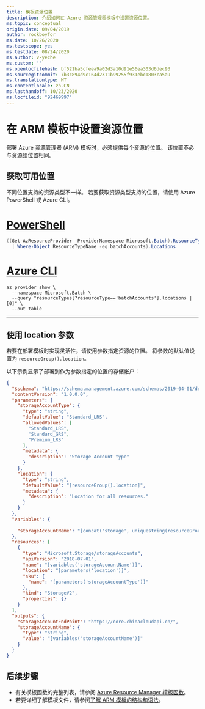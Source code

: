 ```yaml
---
title: 模板资源位置
description: 介绍如何在 Azure 资源管理器模板中设置资源位置。
ms.topic: conceptual
origin.date: 09/04/2019
author: rockboyfor
ms.date: 10/26/2020
ms.testscope: yes
ms.testdate: 08/24/2020
ms.author: v-yeche
ms.custom: ''
ms.openlocfilehash: bf521ba5cfeea9a02d3a10d91e56ea303d6dec93
ms.sourcegitcommit: 7b3c894d9c164d2311b99255f931ebc1803ca5a9
ms.translationtype: HT
ms.contentlocale: zh-CN
ms.lasthandoff: 10/23/2020
ms.locfileid: "92469997"
---
```

<!--Verify successfully-->
# <a name="set-resource-location-in-arm-template"></a>在 ARM 模板中设置资源位置

部署 Azure 资源管理器 (ARM) 模板时，必须提供每个资源的位置。 该位置不必与资源组位置相同。

## <a name="get-available-locations"></a>获取可用位置

不同位置支持的资源类型不一样。 若要获取资源类型支持的位置，请使用 Azure PowerShell 或 Azure CLI。

# <a name="powershell"></a>[PowerShell](#tab/azure-powershell)

```powershell
((Get-AzResourceProvider -ProviderNamespace Microsoft.Batch).ResourceTypes `
  | Where-Object ResourceTypeName -eq batchAccounts).Locations
```

# <a name="azure-cli"></a>[Azure CLI](#tab/azure-cli)

```azurecli
az provider show \
  --namespace Microsoft.Batch \
  --query "resourceTypes[?resourceType=='batchAccounts'].locations | [0]" \
  --out table
```

---

## <a name="use-location-parameter"></a>使用 location 参数

若要在部署模板时实现灵活性，请使用参数指定资源的位置。 将参数的默认值设置为 `resourceGroup().location`。

以下示例显示了部署到作为参数指定的位置的存储帐户：

```json
{
  "$schema": "https://schema.management.azure.com/schemas/2019-04-01/deploymentTemplate.json#",
  "contentVersion": "1.0.0.0",
  "parameters": {
    "storageAccountType": {
      "type": "string",
      "defaultValue": "Standard_LRS",
      "allowedValues": [
        "Standard_LRS",
        "Standard_GRS",
        "Premium_LRS"
      ],
      "metadata": {
        "description": "Storage Account type"
      }
    },
    "location": {
      "type": "string",
      "defaultValue": "[resourceGroup().location]",
      "metadata": {
        "description": "Location for all resources."
      }
    }
  },
  "variables": {
    
    "storageAccountName": "[concat('storage', uniquestring(resourceGroup().id))]"
  },
  "resources": [
    {
      "type": "Microsoft.Storage/storageAccounts",
      "apiVersion": "2018-07-01",
      "name": "[variables('storageAccountName')]",
      "location": "[parameters('location')]",
      "sku": {
        "name": "[parameters('storageAccountType')]"
      },
      "kind": "StorageV2",
      "properties": {}
    }
  ],
  "outputs": {
    "storageAccountEndPoint": "https://core.chinacloudapi.cn/",
    "storageAccountName": {
      "type": "string",
      "value": "[variables('storageAccountName')]"
    }
  }
}
```

## <a name="next-steps"></a>后续步骤

* 有关模板函数的完整列表，请参阅 [Azure Resource Manager 模板函数](template-functions.md)。
* 若要详细了解模板文件，请参阅[了解 ARM 模板的结构和语法](template-syntax.md)。

<!-- Update_Description: update meta properties, wording update, update link -->